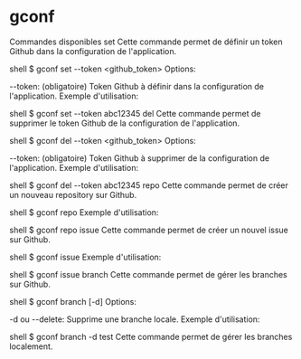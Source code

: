 # gconf
Commandes disponibles
set
Cette commande permet de définir un token Github dans la configuration de l'application.

shell
$ gconf set --token <github_token>
Options:

--token: (obligatoire) Token Github à définir dans la configuration de l'application.
Exemple d'utilisation:

shell
$ gconf set --token abc12345
del
Cette commande permet de supprimer le token Github de la configuration de l'application.

shell
$ gconf del --token <github_token>
Options:

--token: (obligatoire) Token Github à supprimer de la configuration de l'application.
Exemple d'utilisation:

shell
$ gconf del --token abc12345
repo
Cette commande permet de créer un nouveau repository sur Github.

shell
$ gconf repo
Exemple d'utilisation:

shell
$ gconf repo
issue
Cette commande permet de créer un nouvel issue sur Github.

shell
$ gconf issue
Exemple d'utilisation:

shell
$ gconf issue
branch
Cette commande permet de gérer les branches sur Github.

shell
$ gconf branch [-d]
Options:

-d ou --delete: Supprime une branche locale.
Exemple d'utilisation:

shell
$ gconf branch -d
test
Cette commande permet de gérer les branches localement.

